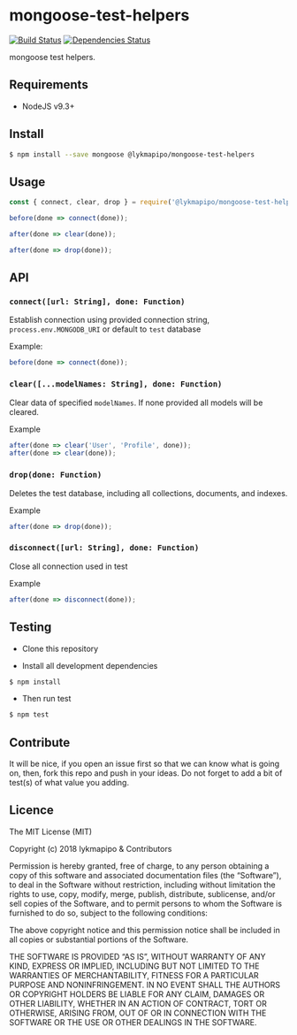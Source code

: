 # mongoose-test-helpers

[![Build Status](https://travis-ci.org/lykmapipo/mongoose-test-helpers.svg?branch=master)](https://travis-ci.org/lykmapipo/mongoose-test-helpers)
[![Dependencies Status](https://david-dm.org/lykmapipo/mongoose-test-helpers/status.svg)](https://david-dm.org/lykmapipo/mongoose-test-helpers)

mongoose test helpers.

## Requirements

- NodeJS v9.3+

## Install
```sh
$ npm install --save mongoose @lykmapipo/mongoose-test-helpers
```

## Usage

```javascript
const { connect, clear, drop } = require('@lykmapipo/mongoose-test-helpers');

before(done => connect(done));

after(done => clear(done));

after(done => drop(done));
```

## API

### `connect([url: String], done: Function)`
Establish connection using provided connection string, `process.env.MONGODB_URI` or 
default to `test` database

Example:
```js
before(done => connect(done));
```

### `clear([...modelNames: String], done: Function)`
Clear data of specified `modelNames`. If none provided all models will be cleared.

Example
```js
after(done => clear('User', 'Profile', done));
after(done => clear(done));
```

### `drop(done: Function)`
Deletes the test database, including all collections, documents, and indexes.

Example
```js
after(done => drop(done));
```

### `disconnect([url: String], done: Function)`
Close all connection used in test

Example
```js
after(done => disconnect(done));
```

## Testing
* Clone this repository

* Install all development dependencies
```sh
$ npm install
```
* Then run test
```sh
$ npm test
```

## Contribute
It will be nice, if you open an issue first so that we can know what is going on, then, fork this repo and push in your ideas. Do not forget to add a bit of test(s) of what value you adding.

## Licence
The MIT License (MIT)

Copyright (c) 2018 lykmapipo & Contributors

Permission is hereby granted, free of charge, to any person obtaining a copy of this software and associated documentation files (the “Software”), to deal in the Software without restriction, including without limitation the rights to use, copy, modify, merge, publish, distribute, sublicense, and/or sell copies of the Software, and to permit persons to whom the Software is furnished to do so, subject to the following conditions:

The above copyright notice and this permission notice shall be included in all copies or substantial portions of the Software.

THE SOFTWARE IS PROVIDED “AS IS”, WITHOUT WARRANTY OF ANY KIND, EXPRESS OR IMPLIED, INCLUDING BUT NOT LIMITED TO THE WARRANTIES OF MERCHANTABILITY, FITNESS FOR A PARTICULAR PURPOSE AND NONINFRINGEMENT. IN NO EVENT SHALL THE AUTHORS OR COPYRIGHT HOLDERS BE LIABLE FOR ANY CLAIM, DAMAGES OR OTHER LIABILITY, WHETHER IN AN ACTION OF CONTRACT, TORT OR OTHERWISE, ARISING FROM, OUT OF OR IN CONNECTION WITH THE SOFTWARE OR THE USE OR OTHER DEALINGS IN THE SOFTWARE. 